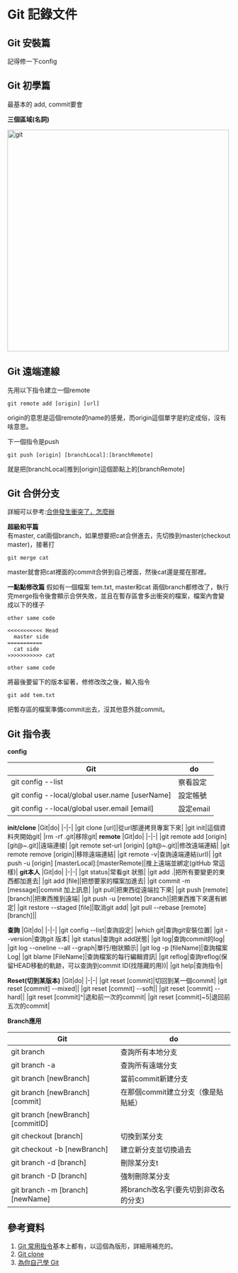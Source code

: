 # Git 記錄文件

## Git 安裝篇

記得修一下config

## Git 初學篇

最基本的 add, commit要會

**三個區域(名詞)**

<image src="figure/gitSpace.png" alt="git" width="500">

## Git 遠端連線

先用以下指令建立一個remote

~~~git
git remote add [origin] [url]
~~~

origin的意思是這個remote的name的感覺，而origin這個單字是約定成俗，沒有啥意思。

下一個指令是push

~~~git
git push [origin] [branchLocal]:[branchRemote] 
~~~

就是把[branchLocal]推到[origin]這個節點上的[branchRemote]


## Git 合併分支

詳細可以參考:[合併發生衝突了，怎麼辦](https://gitbook.tw/chapters/branch/fix-conflict)

**超級和平篇**  
有master, cat兩個branch，如果想要把cat合併進去，先切換到master(checkout master)，接著打

~~~Git
git merge cat
~~~
master就會把cat裡面的commit合併到自己裡面，然後cat還是擺在那裡。

**一點點修改篇** 
假如有一個檔案 tem.txt, master和cat 兩個branch都修改了，執行完merge指令後會顯示合併失敗，並且在暫存區會多出衝突的檔案，檔案內會變成以下的樣子

~~~Git
other same code

<<<<<<<<<<< Head
  master side
===========
  cat side
»>>>>>>>>>> cat  

other same code
~~~

將最後要留下的版本留著，修修改改之後，輸入指令
~~~
git add tem.txt
~~~
把暫存區的檔案準備commit出去，沒其他意外就commit。

## Git 指令表

**config**

|Git|do|
|-|-|
|git config --list|察看設定|
|git config --local/global user.name [userName] |設定帳號|
|git config --local/global user.email [email] |設定email|
**init/clone**
|Git|do|
|-|-|
|git clone [url]|從url那邊拷貝專案下來|
|git init|這個資料夾開始git|
|rm -rf .git|移除git|
**remote**
|Git|do|
|-|-|
|git remote add [origin] [git@~.git]|遠端連接|
|git remote set-url [origin] [git@~.git]|修改遠端連結|
|git remote remove [origin]|移除遠端連結|
|git remote -v|查詢遠端連結(url)|
|git push -u [origin] [masterLocal]:[masterRemote]|推上遠端並綁定(gitHub 常這樣)|
**git本人**
|Git|do|
|-|-|
|git status|常看git 狀態|
|git add .|把所有要變更的東西都加進去|
|git add [file]|把想要家的檔案加進去|
|git commit -m [message]|commit 加上訊息|
|git pull|把東西從遠端拉下來|
|git push [remote] [branch]|把東西推到遠端|
|git push -u [remote] [branch]|把東西推下來還有綁定|
|git restore --staged [file]|取消git add|
|git pull --rebase [remote] [branch]||

**查詢**
|Git|do|
|-|-|
|git config --list|查詢設定|
|which git|查詢git安裝位置|
|git --version|查詢git 版本|
|git status|查詢git add狀態|
|git log|查詢commit的log|
|git log --oneline --all --graph|單行/樹狀顯示|
|git log -p [fileName]|查詢檔案Log|
|git blame [FileName]|查詢檔案的每行編輯資訊|
|git reflog|查詢reflog(保留HEAD移動的軌跡，可以查詢到commit ID(找隱藏的用))|
|git help|查詢指令|


**Reset(切到某版本)**
|Git|do|
|-|-|
|git reset [commit]|切回到某一個commit|
|git reset [commit] --mixed||
|git reset [commit] --soft||
|git reset [commit] --hard||
|git reset [commit]^|退和前一次的commit|
|git reset [commit]~5|退回前五次的commit|


**Branch應用**

|Git|do|
|-|-|
|git branch|查詢所有本地分支|
|git branch -a|查詢所有遠端分支|
|git branch [newBranch]|當前commit新建分支|
|git branch [newBranch] [commit]|在那個commit建立分支（像是貼貼紙）|
|git branch [newBranch] [commitID]|
|git checkout [branch]|切換到某分支|
|git checkout -b [newBranch]|建立新分支並切換過去|
|git branch -d [branch]|刪除某分支t
|git branch -D [branch]|強制刪除某分支|
|git branch -m [branch] [newName]|將branch改名字(要先切到非改名的分支)|




## 參考資料
1. [Git 常用指令](https://ithelp.ithome.com.tw/articles/10241407)基本上都有，以這個為版形，詳細用補充的。
2. [Git clone](https://ithelp.ithome.com.tw/articles/10211807)
3. [為你自己學 Git](https://gitbook.tw/)
